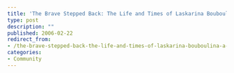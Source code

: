 ```yaml
---
title: 'The Brave Stepped Back: The Life and Times of Laskarina Bouboulina. A Film by April Householder'
type: post
description: ""
published: 2006-02-22
redirect_from: 
- /the-brave-stepped-back-the-life-and-times-of-laskarina-bouboulina-a-film-by-april-householder/
categories:
- Community
---
```

